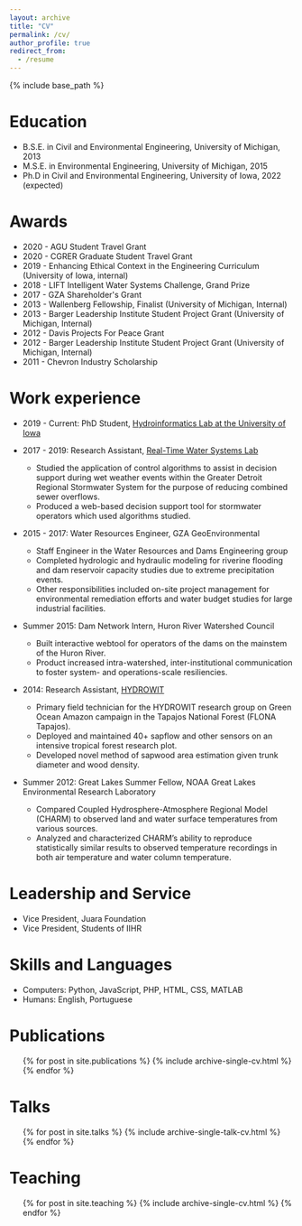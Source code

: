 ```yaml
---
layout: archive
title: "CV"
permalink: /cv/
author_profile: true
redirect_from:
  - /resume
---
```


{% include base_path %}

Education
======
* B.S.E. in Civil and Environmental Engineering, University of Michigan, 2013
* M.S.E. in Environmental Engineering, University of Michigan, 2015
* Ph.D in Civil and Environmental Engineering, University of Iowa, 2022 (expected)

Awards
======
* 2020 - AGU Student Travel Grant
* 2020 - CGRER Graduate Student Travel Grant
* 2019 - Enhancing Ethical Context in the Engineering Curriculum (University of Iowa, internal) 
* 2018 - LIFT Intelligent Water Systems Challenge, Grand Prize
* 2017 - GZA Shareholder's Grant
* 2013 - Wallenberg Fellowship, Finalist (University of Michigan, Internal)
* 2013 - Barger Leadership Institute Student Project Grant (University of Michigan, Internal)
* 2012 - Davis Projects For Peace Grant
* 2012 - Barger Leadership Institute Student Project Grant (University of Michigan, Internal)
* 2011 - Chevron Industry Scholarship

Work experience
======
* 2019 - Current: PhD Student, [Hydroinformatics Lab at the University of Iowa](https://hydroinformatics.uiowa.edu/#)

* 2017 - 2019: Research Assistant, [Real-Time Water Systems Lab](http://107.170.79.190/)
  * Studied the application of control algorithms to assist in decision support during wet weather events within the Greater Detroit Regional Stormwater System for the purpose of reducing combined sewer overflows. 
  * Produced a web-based decision support tool for stormwater operators which used algorithms studied.

* 2015 - 2017: Water Resources Engineer, GZA GeoEnvironmental
  * Staff Engineer in the Water Resources and Dams Engineering group
  * Completed hydrologic and hydraulic modeling for riverine flooding and dam reservoir capacity studies due to extreme precipitation events.
  * Other responsibilities included on-site project management for environmental remediation efforts and water budget studies for large industrial facilities.

* Summer 2015: Dam Network Intern, Huron River Watershed Council
  * Built interactive webtool for operators of the dams on the mainstem of the Huron River.
  * Product increased intra-watershed, inter-institutional communication to foster system- and operations-scale resiliencies.

* 2014: Research Assistant, [HYDROWIT](http://www-personal.umich.edu/~ivanov/HYDROWIT/HYDROWIT.html)
  * Primary field technician for the HYDROWIT research group on Green Ocean Amazon campaign in the Tapajos National Forest (FLONA Tapajos).
  * Deployed and maintained 40+ sapflow and other sensors on an intensive tropical forest research plot.
  * Developed novel method of sapwood area estimation given trunk diameter and wood density.


* Summer 2012: Great Lakes Summer Fellow, NOAA Great Lakes Environmental Research Laboratory
  * Compared Coupled Hydrosphere-Atmosphere Regional Model (CHARM) to observed land and water surface temperatures from various sources.
  *  Analyzed and characterized CHARM’s ability to reproduce
statistically similar results to observed temperature recordings in both air temperature and water
column temperature.

Leadership and Service
======
* Vice President, Juara Foundation
* Vice President, Students of IIHR

Skills and Languages
======
* Computers: Python, JavaScript, PHP, HTML, CSS, MATLAB
* Humans: English, Portuguese


Publications
======
  <ul>{% for post in site.publications %}
    {% include archive-single-cv.html %}
  {% endfor %}</ul>
  
Talks
======
  <ul>{% for post in site.talks %}
    {% include archive-single-talk-cv.html %}
  {% endfor %}</ul>
  
Teaching
======
  <ul>{% for post in site.teaching %}
    {% include archive-single-cv.html %}
  {% endfor %}</ul>